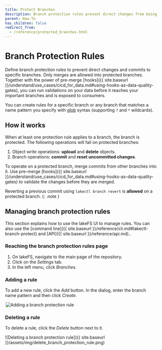 ```yaml
---
title: Protect Branches
description: Branch protection rules prevent direct changes from being applied to your important branches.
parent: How-To
has_children: false
redirect_from: 
  - /reference/protected_branches.html
---
```


# Branch Protection Rules

Define branch protection rules to prevent direct changes and commits to specific branches.
Only merges are allowed into protected branches. Together with the power of pre-merge [hooks]({{ site.baseurl }}/understand/use_cases/cicd_for_data.md#using-hooks-as-data-quality-gates),
you can run validations on your data before it reaches your important branches and is exposed to consumers.

You can create rules for a specific branch or any branch that matches a name pattern you specify with [glob](https://en.wikipedia.org/wiki/Glob_(programming)) syntax (supporting `?` and `*` wildcards).

## How it works

When at least one protection rule applies to a branch, the branch is protected. The following operations will fail on protected branches:
1. Object write operations: **upload** and **delete** objects.
1. Branch operations: **commit** and **reset uncommitted changes**.

To operate on a protected branch, merge commits from other branches into it. Use pre-merge [hooks]({{ site.baseurl }}/understand/use_cases/cicd_for_data.md#using-hooks-as-data-quality-gates)
to validate the changes before they are merged.

Reverting a previous commit using `lakectl branch revert` is **allowed** on a protected branch.
{: .note }

## Managing branch protection rules

This section explains how to use the lakeFS UI to manage rules. You can also use the [command line]({{ site.baseurl }}/reference/cli.md#lakectl-branch-protect) and [API]({{ site.baseurl }}/reference/api.md)..

### Reaching the branch protection rules page 

1. On lakeFS, navigate to the main page of the repository.
2. Click on the _Settings_ tab.
3. In the left menu, click _Branches_.

### Adding a rule

To add a new rule, click the _Add_ button. In the dialog, enter the branch name pattern and then click _Create_.

<img alt="Adding a branch protection rule" src="{{ site.baseurl }}/assets/img/add_branch_protection_rule.png" style="max-width:500px; display:block; margin-left:auto; margin-right:auto;">

### Deleting a rule

To delete a rule, click the _Delete_ button next to it.

![Deleting a branch protection rule]({{ site.baseurl }}/assets/img/delete_branch_protection_rule.png)
